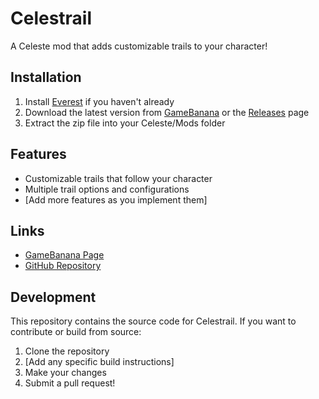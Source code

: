 # Celestrail

A Celeste mod that adds customizable trails to your character!

## Installation
1. Install [Everest](https://everestapi.github.io/) if you haven't already
2. Download the latest version from [GameBanana](YOUR_GAMEBANANA_LINK_HERE) or the [Releases](https://github.com/The-Pogrammer/Celestrail/releases) page
3. Extract the zip file into your Celeste/Mods folder

## Features
- Customizable trails that follow your character
- Multiple trail options and configurations
- [Add more features as you implement them]

## Links
- [GameBanana Page](YOUR_GAMEBANANA_LINK_HERE)
- [GitHub Repository](https://github.com/The-Pogrammer/Celestrail)

## Development
This repository contains the source code for Celestrail. If you want to contribute or build from source:
1. Clone the repository
2. [Add any specific build instructions]
3. Make your changes
4. Submit a pull request!